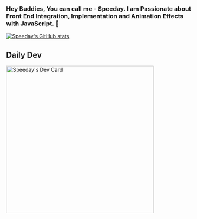 ### Hey Buddies, You can call me - Speeday. I am Passionate about Front End Integration, Implementation and Animation Effects with JavaScript. 👋

[![Speeday's GitHub stats](https://github-readme-stats.vercel.app/api?username=Speeday)](https://github.com/Speeday/github-readme-stats)


## Daily Dev

<a href="https://app.daily.dev/Speeday"><img src="https://api.daily.dev/devcards/a857752ad70c4365bbe46b112af387e7.png?r=5vx" width="400" alt="Speeday's Dev Card"/></a>
